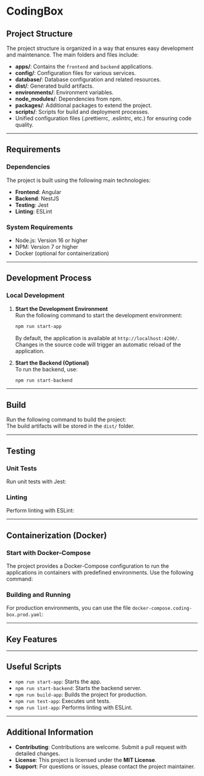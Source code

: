 # CodingBox

## Project Structure

The project structure is organized in a way that ensures easy development and maintenance. The main folders and files include:

- **apps/**: Contains the `frontend` and `backend` applications.
- **config/**: Configuration files for various services.
- **database/**: Database configuration and related resources.
- **dist/**: Generated build artifacts.
- **environments/**: Environment variables.
- **node_modules/**: Dependencies from npm.
- **packages/**: Additional packages to extend the project.
- **scripts/**: Scripts for build and deployment processes.
- Unified configuration files (.prettierrc, .eslintrc, etc.) for ensuring code quality.

---

## Requirements

### Dependencies
The project is built using the following main technologies:

- **Frontend**: Angular
- **Backend**: NestJS
- **Testing**: Jest
- **Linting**: ESLint

### System Requirements
- Node.js: Version 16 or higher
- NPM: Version 7 or higher
- Docker (optional for containerization)

---

## Development Process

### Local Development
1. **Start the Development Environment**  
   Run the following command to start the development environment:  
   ```bash
   npm run start-app
   ```
   By default, the application is available at `http://localhost:4200/`. Changes in the source code will trigger an automatic reload of the application.

2. **Start the Backend (Optional)**  
   To run the backend, use:  
   ```bash
   npm run start-backend
   ```

---

## Build

Run the following command to build the project:  
The build artifacts will be stored in the `dist/` folder.

---

## Testing

### Unit Tests
Run unit tests with Jest:

### Linting
Perform linting with ESLint:

---

## Containerization (Docker)

### Start with Docker-Compose
The project provides a Docker-Compose configuration to run the applications in containers with predefined environments. Use the following command:

### Building and Running
For production environments, you can use the file `docker-compose.coding-box.prod.yaml`:

---

## Key Features


---

## Useful Scripts

- `npm run start-app`: Starts the app.
- `npm run start-backend`: Starts the backend server.
- `npm run build-app`: Builds the project for production.
- `npm run test-app`: Executes unit tests.
- `npm run lint-app`: Performs linting with ESLint.

---

## Additional Information

- **Contributing**: Contributions are welcome. Submit a pull request with detailed changes.
- **License**: This project is licensed under the **MIT License**.
- **Support**: For questions or issues, please contact the project maintainer.
